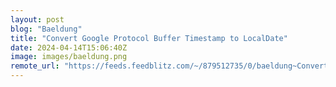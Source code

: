 ```yaml
---
layout: post
blog: "Baeldung"
title: "Convert Google Protocol Buffer Timestamp to LocalDate"
date: 2024-04-14T15:06:40Z
image: images/baeldung.png
remote_url: "https://feeds.feedblitz.com/~/879512735/0/baeldung~Convert-Google-Protocol-Buffer-Timestamp-to-LocalDate"
---
```

